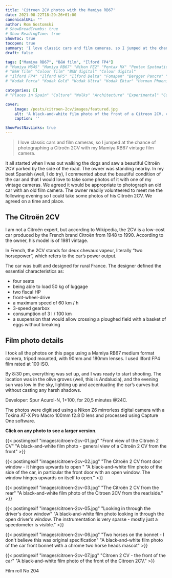 ```yaml
---
title: 'Citroen 2CV photos with the Mamiya RB67'
date: 2021-08-22T18:29:26+01:00
canonicalURL: ""
author: Rom Gostomski
# ShowBreadCrumbs: true
# Show ReadingTime: true
ShowToc: true
tocopen: true
summary: 'I love classic cars and film cameras, so I jumped at the chance of photographing a Citroën 2CV with my Mamiya RB67 vintage film camera - see all the film photos.' # The summary appears as the Google description and also on the posts list page. If you also want it to appear on the page, use description instead of summary.
draft: false

tags: ["Mamiya RB67", "B&W film", "Ilford FP4"]
# "Mamiya M645" "Mamiya RB67" "Nikon FE2" "Pentax MX" "Pentax Spotmatic" "Pinhole" "Horseman VH-R" "Zeis Ikon Ikoflex" "Zeiss Super Ikonta"
# "B&W film" "Colour film" "B&W digital" "Colour digital"
# "Ilford FP4" "Ilford HP5" "Ilford Delta" "Fomapan" "Bergger Pancro" "Rollei RPX" "Kentmere"
# "Kodak Porta" "Kodak Gold" "Kodak Ultra" "Kodak Ektar" "Harman Phoenix"

categories: []
# "Places in Spain" "Culture" "Walks" "Architecture" "Experimental" "Cortijo" "Via Verde" "White village"

cover:
    image: /posts/citroen-2cv/images/featured.jpg
    alt: 'A black-and-white film photo of the front of a Citreon 2CV, concentrating mostly on the headlights and grill.'
    caption: ''

ShowPostNavLinks: true
---
```

> I love classic cars and film cameras, so I jumped at the chance of photographing a Citroën 2CV with my Mamiya RB67 vintage film camera.

It all started when I was out walking the dogs and saw a beautiful Citroën 2CV parked by the side of the road. The owner was standing nearby. In my best Spanish (well, I do try), I commented about the beautiful condition of the car and that I would love to take some photos of it with one of my vintage cameras. We agreed it would be appropriate to photograph an old car with an old film camera. The owner readily volunteered to meet me the following evening so I could take some photos of his Citroën 2CV. We agreed on a time and place.

## The Citroën 2CV

I am not a Citroën expert, but according to Wikipedia, the 2CV is a low-cost car produced by the French brand Citroën from 1948 to 1990. According to the owner, his model is of 1981 vintage.

In French, the 2CV stands for deux chevaux vapeur, literally “two horsepower”, which refers to the car’s power output.

The car was built and designed for rural France. The designer defined the essential characteristics as:

- four seats
- being able to load 50 kg of luggage
- two fiscal HP
- front-wheel-drive
- a maximum speed of 60 km / h
- 3-speed gearbox
- consumption of 3 l / 100 km
- a suspension that would allow crossing a ploughed field with a basket of eggs without breaking

## Film photo details

I took all the photos on this page using a Mamiya RB67 medium format camera, tripod mounted, with 90mm and 180mm lenses. I used Ilford FP4 film rated at 100 ISO.

By 8:30 pm, everything was set up, and I was ready to start shooting. The location was in the olive groves (well, this is Andalucia), and the evening sun was low in the sky, lighting up and accentuating the car’s curves but without casting any harsh shadows. 

Developer: Spur Acurol-N, 1+100, for 20,5 minutes @24C.

The photos were digitised using a Nikon Z6 mirrorless digital camera with a Tokina AT-X Pro Macro 100mm f2.8 D lens and processed using Capture One software.

**Click on any photo to see a larger version.**

{{< postimgexif "images/citroen-2cv-01.jpg" 
"Front view of the Citroën 2 CV" 
"A black-and-white film photo - general view of a Citroën 2 CV from the front" >}}

{{< postimgexif "images/citroen-2cv-02.jpg" 
"The Citroën 2 CV front door window - it hinges upwards to open " 
"A black-and-white film photo of the side of the car, in particular the front door with an open window. The window hinges upwards on itself to open." >}}

{{< postimgexif "images/citroen-2cv-03.jpg" 
"The Citroën 2 CV from the rear" 
"A black-and-white film photo of the Citroen 2CV from the rear/side." >}}

{{< postimgexif "images/citroen-2cv-05.jpg" 
"Looking in through the driver's door window" 
"A black-and-white film photo looking in through the open driver's window. The instrumentation is very sparse - mostly just a speedometer is visible." >}}


{{< postimgexif "images/citroen-2cv-06.jpg" 
"Two horses on the bonnet - I don't believe this was original specification" 
"A black-and-white film photo of the car front bonnet with a chrome two horse heads mascot" >}}

{{< postimgexif "images/citroen-2cv-07.jpg" 
"Citroen 2 CV - the front of the car" 
"A black-and-white film photo of the front of the Citroen 2CV." >}}

Film roll No 204

